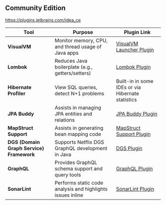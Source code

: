 ## Community Edition

https://plugins.jetbrains.com/idea_ce

| **Tool**                            | **Purpose**                                                | **Plugin Link**                                                                 |
|-------------------------------------|------------------------------------------------------------|----------------------------------------------------------------------------------|
| **VisualVM**                        | Monitor memory, CPU, and thread usage of Java apps         | [VisualVM Launcher Plugin](https://plugins.jetbrains.com/plugin/7115-visualvm-launcher) |
| **Lombok**                          | Reduces Java boilerplate (e.g., getters/setters)           | [Lombok Plugin](https://plugins.jetbrains.com/plugin/6317-lombok)               |
| **Hibernate Profiler**              | View SQL queries, detect N+1 problems                      | Built-in in some IDEs or via Hibernate statistics                               |
| **JPA Buddy**                       | Assists in managing JPA entities and relations             | [JPA Buddy Plugin](https://plugins.jetbrains.com/plugin/15075-jpa-buddy)        |
| **MapStruct Support**               | Assists in generating bean mapping code                    | [MapStruct Support Plugin](https://plugins.jetbrains.com/plugin/10036-mapstruct-support) |
| **DGS (Domain Graph Service) Framework** | Supports Netflix DGS GraphQL development in Java     | [DGS Plugin](https://plugins.jetbrains.com/plugin/17852-dgs)                    |
| **GraphQL**                         | Provides GraphQL schema support and query tools            | [GraphQL Plugin](https://plugins.jetbrains.com/plugin/8097-graphql)             |
| **SonarLint**                       | Performs static code analysis and highlights issues inline | [SonarLint Plugin](https://plugins.jetbrains.com/plugin/7973-sonarqube-for-ide)         |



